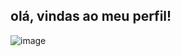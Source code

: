## olá, vindas ao meu perfil!

![image](https://github.com/user-attachments/assets/8164c024-29ad-491b-a918-f8be10334274)


